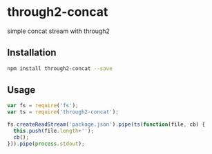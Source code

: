 # through2-concat
simple concat stream with through2

## Installation
``` sh
npm install through2-concat --save
```

## Usage
``` javascript
var fs = require('fs');
var ts = require('through2-concat');

fs.createReadStream('package.json').pipe(ts(function(file, cb) {
  this.push(file.length+'');
  cb();
})).pipe(process.stdout);
```
